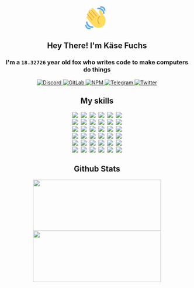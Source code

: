<div><p align=center><img src=./resources/images/wave.gif width=64px height=64px></p><h2 align=center>Hey There! I'm Käse Fuchs</h2><h3 align=center>I'm a <code>18.32726</code> year old fox who writes code to make computers do things</h3><p align=center><a href=https://discord.com/users/507526681125322772><img alt=Discord src="https://img.shields.io/badge/Discord-5865F2?logo=discord&logoColor=white&style=flat-square#c12a94f9bf7f770830fefe96eda58923"> </a><a href=https://gitlab.com/kasefuchs><img alt=GitLab src="https://img.shields.io/badge/GitLab-330F63?logo=gitlab&logoColor=white&style=flat-square#c12a94f9bf7f770830fefe96eda58923"> </a><a href=https://npmjs.com/~kasefuchs><img alt=NPM src="https://img.shields.io/badge/NPM-CB3837?logo=npm&logoColor=white&style=flat-square#c12a94f9bf7f770830fefe96eda58923"> </a><a href=https://t.me/kasefuchs><img alt=Telegram src="https://img.shields.io/badge/Telegram-2CA5E0?logo=telegram&logoColor=white&style=flat-square#c12a94f9bf7f770830fefe96eda58923"> </a><a href=https://twitter.com/kasefuchs><img alt=Twitter src="https://img.shields.io/badge/Twitter-1DA1F2?logo=twitter&logoColor=white&style=flat-square#c12a94f9bf7f770830fefe96eda58923"></a></p><h2 align=center>My skills</h2><p align=center><a href=https://aws.amazon.com/ ><picture><source srcset="https://skillicons.dev/icons?i=aws&theme=dark#c12a94f9bf7f770830fefe96eda58923" media="(prefers-color-scheme: dark)"><source srcset="https://skillicons.dev/icons?i=aws&theme=light#c12a94f9bf7f770830fefe96eda58923" media="(prefers-color-scheme: light), (prefers-color-scheme: no-preference)"><img src="https://skillicons.dev/icons?i=aws&theme=light#c12a94f9bf7f770830fefe96eda58923"></picture></a>&nbsp;&nbsp;<a href=https://en.wikipedia.org/wiki/Bash_(Unix_shell)><picture><source srcset="https://skillicons.dev/icons?i=bash&theme=dark#c12a94f9bf7f770830fefe96eda58923" media="(prefers-color-scheme: dark)"><source srcset="https://skillicons.dev/icons?i=bash&theme=light#c12a94f9bf7f770830fefe96eda58923" media="(prefers-color-scheme: light), (prefers-color-scheme: no-preference)"><img src="https://skillicons.dev/icons?i=bash&theme=light#c12a94f9bf7f770830fefe96eda58923"></picture></a>&nbsp;&nbsp;<a href=https://discord.com/developers/docs><picture><source srcset="https://skillicons.dev/icons?i=bots&theme=dark#c12a94f9bf7f770830fefe96eda58923" media="(prefers-color-scheme: dark)"><source srcset="https://skillicons.dev/icons?i=bots&theme=light#c12a94f9bf7f770830fefe96eda58923" media="(prefers-color-scheme: light), (prefers-color-scheme: no-preference)"><img src="https://skillicons.dev/icons?i=bots&theme=light#c12a94f9bf7f770830fefe96eda58923"></picture></a>&nbsp;&nbsp;<a href=https://www.cloudflare.com/ ><picture><source srcset="https://skillicons.dev/icons?i=cloudflare&theme=dark#c12a94f9bf7f770830fefe96eda58923" media="(prefers-color-scheme: dark)"><source srcset="https://skillicons.dev/icons?i=cloudflare&theme=light#c12a94f9bf7f770830fefe96eda58923" media="(prefers-color-scheme: light), (prefers-color-scheme: no-preference)"><img src="https://skillicons.dev/icons?i=cloudflare&theme=light#c12a94f9bf7f770830fefe96eda58923"></picture></a>&nbsp;&nbsp;<a href=https://en.wikipedia.org/wiki/CSS><picture><source srcset="https://skillicons.dev/icons?i=css&theme=dark#c12a94f9bf7f770830fefe96eda58923" media="(prefers-color-scheme: dark)"><source srcset="https://skillicons.dev/icons?i=css&theme=light#c12a94f9bf7f770830fefe96eda58923" media="(prefers-color-scheme: light), (prefers-color-scheme: no-preference)"><img src="https://skillicons.dev/icons?i=css&theme=light#c12a94f9bf7f770830fefe96eda58923"></picture></a>&nbsp;&nbsp;<a href=https://www.docker.com/ ><picture><source srcset="https://skillicons.dev/icons?i=docker&theme=dark#c12a94f9bf7f770830fefe96eda58923" media="(prefers-color-scheme: dark)"><source srcset="https://skillicons.dev/icons?i=docker&theme=light#c12a94f9bf7f770830fefe96eda58923" media="(prefers-color-scheme: light), (prefers-color-scheme: no-preference)"><img src="https://skillicons.dev/icons?i=docker&theme=light#c12a94f9bf7f770830fefe96eda58923"></picture></a><br><a href=https://www.electronjs.org/ ><picture><source srcset="https://skillicons.dev/icons?i=electron&theme=dark#c12a94f9bf7f770830fefe96eda58923" media="(prefers-color-scheme: dark)"><source srcset="https://skillicons.dev/icons?i=electron&theme=light#c12a94f9bf7f770830fefe96eda58923" media="(prefers-color-scheme: light), (prefers-color-scheme: no-preference)"><img src="https://skillicons.dev/icons?i=electron&theme=light#c12a94f9bf7f770830fefe96eda58923"></picture></a>&nbsp;&nbsp;<a href=https://expressjs.com/ ><picture><source srcset="https://skillicons.dev/icons?i=express&theme=dark#c12a94f9bf7f770830fefe96eda58923" media="(prefers-color-scheme: dark)"><source srcset="https://skillicons.dev/icons?i=express&theme=light#c12a94f9bf7f770830fefe96eda58923" media="(prefers-color-scheme: light), (prefers-color-scheme: no-preference)"><img src="https://skillicons.dev/icons?i=express&theme=light#c12a94f9bf7f770830fefe96eda58923"></picture></a>&nbsp;&nbsp;<a href=https://www.figma.com/ ><picture><source srcset="https://skillicons.dev/icons?i=figma&theme=dark#c12a94f9bf7f770830fefe96eda58923" media="(prefers-color-scheme: dark)"><source srcset="https://skillicons.dev/icons?i=figma&theme=light#c12a94f9bf7f770830fefe96eda58923" media="(prefers-color-scheme: light), (prefers-color-scheme: no-preference)"><img src="https://skillicons.dev/icons?i=figma&theme=light#c12a94f9bf7f770830fefe96eda58923"></picture></a>&nbsp;&nbsp;<a href=https://firebase.google.com/ ><picture><source srcset="https://skillicons.dev/icons?i=firebase&theme=dark#c12a94f9bf7f770830fefe96eda58923" media="(prefers-color-scheme: dark)"><source srcset="https://skillicons.dev/icons?i=firebase&theme=light#c12a94f9bf7f770830fefe96eda58923" media="(prefers-color-scheme: light), (prefers-color-scheme: no-preference)"><img src="https://skillicons.dev/icons?i=firebase&theme=light#c12a94f9bf7f770830fefe96eda58923"></picture></a>&nbsp;&nbsp;<a href=https://flask.palletsprojects.com/ ><picture><source srcset="https://skillicons.dev/icons?i=flask&theme=dark#c12a94f9bf7f770830fefe96eda58923" media="(prefers-color-scheme: dark)"><source srcset="https://skillicons.dev/icons?i=flask&theme=light#c12a94f9bf7f770830fefe96eda58923" media="(prefers-color-scheme: light), (prefers-color-scheme: no-preference)"><img src="https://skillicons.dev/icons?i=flask&theme=light#c12a94f9bf7f770830fefe96eda58923"></picture></a>&nbsp;&nbsp;<a href=https://cloud.google.com/ ><picture><source srcset="https://skillicons.dev/icons?i=gcp&theme=dark#c12a94f9bf7f770830fefe96eda58923" media="(prefers-color-scheme: dark)"><source srcset="https://skillicons.dev/icons?i=gcp&theme=light#c12a94f9bf7f770830fefe96eda58923" media="(prefers-color-scheme: light), (prefers-color-scheme: no-preference)"><img src="https://skillicons.dev/icons?i=gcp&theme=light#c12a94f9bf7f770830fefe96eda58923"></picture></a><br><a href=https://git-scm.com/ ><picture><source srcset="https://skillicons.dev/icons?i=git&theme=dark#c12a94f9bf7f770830fefe96eda58923" media="(prefers-color-scheme: dark)"><source srcset="https://skillicons.dev/icons?i=git&theme=light#c12a94f9bf7f770830fefe96eda58923" media="(prefers-color-scheme: light), (prefers-color-scheme: no-preference)"><img src="https://skillicons.dev/icons?i=git&theme=light#c12a94f9bf7f770830fefe96eda58923"></picture></a>&nbsp;&nbsp;<a href=https://github.com/ ><picture><source srcset="https://skillicons.dev/icons?i=github&theme=dark#c12a94f9bf7f770830fefe96eda58923" media="(prefers-color-scheme: dark)"><source srcset="https://skillicons.dev/icons?i=github&theme=light#c12a94f9bf7f770830fefe96eda58923" media="(prefers-color-scheme: light), (prefers-color-scheme: no-preference)"><img src="https://skillicons.dev/icons?i=github&theme=light#c12a94f9bf7f770830fefe96eda58923"></picture></a>&nbsp;&nbsp;<a href=https://gitlab.com/ ><picture><source srcset="https://skillicons.dev/icons?i=gitlab&theme=dark#c12a94f9bf7f770830fefe96eda58923" media="(prefers-color-scheme: dark)"><source srcset="https://skillicons.dev/icons?i=gitlab&theme=light#c12a94f9bf7f770830fefe96eda58923" media="(prefers-color-scheme: light), (prefers-color-scheme: no-preference)"><img src="https://skillicons.dev/icons?i=gitlab&theme=light#c12a94f9bf7f770830fefe96eda58923"></picture></a>&nbsp;&nbsp;<a href=https://www.heroku.com/ ><picture><source srcset="https://skillicons.dev/icons?i=heroku&theme=dark#c12a94f9bf7f770830fefe96eda58923" media="(prefers-color-scheme: dark)"><source srcset="https://skillicons.dev/icons?i=heroku&theme=light#c12a94f9bf7f770830fefe96eda58923" media="(prefers-color-scheme: light), (prefers-color-scheme: no-preference)"><img src="https://skillicons.dev/icons?i=heroku&theme=light#c12a94f9bf7f770830fefe96eda58923"></picture></a>&nbsp;&nbsp;<a href=https://en.wikipedia.org/wiki/HTML><picture><source srcset="https://skillicons.dev/icons?i=html&theme=dark#c12a94f9bf7f770830fefe96eda58923" media="(prefers-color-scheme: dark)"><source srcset="https://skillicons.dev/icons?i=html&theme=light#c12a94f9bf7f770830fefe96eda58923" media="(prefers-color-scheme: light), (prefers-color-scheme: no-preference)"><img src="https://skillicons.dev/icons?i=html&theme=light#c12a94f9bf7f770830fefe96eda58923"></picture></a>&nbsp;&nbsp;<a href=https://en.wikipedia.org/wiki/JavaScript><picture><source srcset="https://skillicons.dev/icons?i=js&theme=dark#c12a94f9bf7f770830fefe96eda58923" media="(prefers-color-scheme: dark)"><source srcset="https://skillicons.dev/icons?i=js&theme=light#c12a94f9bf7f770830fefe96eda58923" media="(prefers-color-scheme: light), (prefers-color-scheme: no-preference)"><img src="https://skillicons.dev/icons?i=js&theme=light#c12a94f9bf7f770830fefe96eda58923"></picture></a><br><a href=https://en.wikipedia.org/wiki/Linux><picture><source srcset="https://skillicons.dev/icons?i=linux&theme=dark#c12a94f9bf7f770830fefe96eda58923" media="(prefers-color-scheme: dark)"><source srcset="https://skillicons.dev/icons?i=linux&theme=light#c12a94f9bf7f770830fefe96eda58923" media="(prefers-color-scheme: light), (prefers-color-scheme: no-preference)"><img src="https://skillicons.dev/icons?i=linux&theme=light#c12a94f9bf7f770830fefe96eda58923"></picture></a>&nbsp;&nbsp;<a href=https://mui.com/ ><picture><source srcset="https://skillicons.dev/icons?i=materialui&theme=dark#c12a94f9bf7f770830fefe96eda58923" media="(prefers-color-scheme: dark)"><source srcset="https://skillicons.dev/icons?i=materialui&theme=light#c12a94f9bf7f770830fefe96eda58923" media="(prefers-color-scheme: light), (prefers-color-scheme: no-preference)"><img src="https://skillicons.dev/icons?i=materialui&theme=light#c12a94f9bf7f770830fefe96eda58923"></picture></a>&nbsp;&nbsp;<a href=https://en.wikipedia.org/wiki/Markdown><picture><source srcset="https://skillicons.dev/icons?i=md&theme=dark#c12a94f9bf7f770830fefe96eda58923" media="(prefers-color-scheme: dark)"><source srcset="https://skillicons.dev/icons?i=md&theme=light#c12a94f9bf7f770830fefe96eda58923" media="(prefers-color-scheme: light), (prefers-color-scheme: no-preference)"><img src="https://skillicons.dev/icons?i=md&theme=light#c12a94f9bf7f770830fefe96eda58923"></picture></a>&nbsp;&nbsp;<a href=https://www.mongodb.com/ ><picture><source srcset="https://skillicons.dev/icons?i=mongodb&theme=dark#c12a94f9bf7f770830fefe96eda58923" media="(prefers-color-scheme: dark)"><source srcset="https://skillicons.dev/icons?i=mongodb&theme=light#c12a94f9bf7f770830fefe96eda58923" media="(prefers-color-scheme: light), (prefers-color-scheme: no-preference)"><img src="https://skillicons.dev/icons?i=mongodb&theme=light#c12a94f9bf7f770830fefe96eda58923"></picture></a>&nbsp;&nbsp;<a href=https://www.mysql.com/ ><picture><source srcset="https://skillicons.dev/icons?i=mysql&theme=dark#c12a94f9bf7f770830fefe96eda58923" media="(prefers-color-scheme: dark)"><source srcset="https://skillicons.dev/icons?i=mysql&theme=light#c12a94f9bf7f770830fefe96eda58923" media="(prefers-color-scheme: light), (prefers-color-scheme: no-preference)"><img src="https://skillicons.dev/icons?i=mysql&theme=light#c12a94f9bf7f770830fefe96eda58923"></picture></a>&nbsp;&nbsp;<a href=https://nextjs.org/ ><picture><source srcset="https://skillicons.dev/icons?i=nextjs&theme=dark#c12a94f9bf7f770830fefe96eda58923" media="(prefers-color-scheme: dark)"><source srcset="https://skillicons.dev/icons?i=nextjs&theme=light#c12a94f9bf7f770830fefe96eda58923" media="(prefers-color-scheme: light), (prefers-color-scheme: no-preference)"><img src="https://skillicons.dev/icons?i=nextjs&theme=light#c12a94f9bf7f770830fefe96eda58923"></picture></a><br><a href=https://nodejs.org/en/ ><picture><source srcset="https://skillicons.dev/icons?i=nodejs&theme=dark#c12a94f9bf7f770830fefe96eda58923" media="(prefers-color-scheme: dark)"><source srcset="https://skillicons.dev/icons?i=nodejs&theme=light#c12a94f9bf7f770830fefe96eda58923" media="(prefers-color-scheme: light), (prefers-color-scheme: no-preference)"><img src="https://skillicons.dev/icons?i=nodejs&theme=light#c12a94f9bf7f770830fefe96eda58923"></picture></a>&nbsp;&nbsp;<a href=https://www.postgresql.org/ ><picture><source srcset="https://skillicons.dev/icons?i=postgres&theme=dark#c12a94f9bf7f770830fefe96eda58923" media="(prefers-color-scheme: dark)"><source srcset="https://skillicons.dev/icons?i=postgres&theme=light#c12a94f9bf7f770830fefe96eda58923" media="(prefers-color-scheme: light), (prefers-color-scheme: no-preference)"><img src="https://skillicons.dev/icons?i=postgres&theme=light#c12a94f9bf7f770830fefe96eda58923"></picture></a>&nbsp;&nbsp;<a href=https://learn.microsoft.com/en-us/powershell/ ><picture><source srcset="https://skillicons.dev/icons?i=powershell&theme=dark#c12a94f9bf7f770830fefe96eda58923" media="(prefers-color-scheme: dark)"><source srcset="https://skillicons.dev/icons?i=powershell&theme=light#c12a94f9bf7f770830fefe96eda58923" media="(prefers-color-scheme: light), (prefers-color-scheme: no-preference)"><img src="https://skillicons.dev/icons?i=powershell&theme=light#c12a94f9bf7f770830fefe96eda58923"></picture></a>&nbsp;&nbsp;<a href=https://www.python.org/ ><picture><source srcset="https://skillicons.dev/icons?i=py&theme=dark#c12a94f9bf7f770830fefe96eda58923" media="(prefers-color-scheme: dark)"><source srcset="https://skillicons.dev/icons?i=py&theme=light#c12a94f9bf7f770830fefe96eda58923" media="(prefers-color-scheme: light), (prefers-color-scheme: no-preference)"><img src="https://skillicons.dev/icons?i=py&theme=light#c12a94f9bf7f770830fefe96eda58923"></picture></a>&nbsp;&nbsp;<a href=https://www.raspberrypi.org/ ><picture><source srcset="https://skillicons.dev/icons?i=raspberrypi&theme=dark#c12a94f9bf7f770830fefe96eda58923" media="(prefers-color-scheme: dark)"><source srcset="https://skillicons.dev/icons?i=raspberrypi&theme=light#c12a94f9bf7f770830fefe96eda58923" media="(prefers-color-scheme: light), (prefers-color-scheme: no-preference)"><img src="https://skillicons.dev/icons?i=raspberrypi&theme=light#c12a94f9bf7f770830fefe96eda58923"></picture></a>&nbsp;&nbsp;<a href=https://reactjs.org/ ><picture><source srcset="https://skillicons.dev/icons?i=react&theme=dark#c12a94f9bf7f770830fefe96eda58923" media="(prefers-color-scheme: dark)"><source srcset="https://skillicons.dev/icons?i=react&theme=light#c12a94f9bf7f770830fefe96eda58923" media="(prefers-color-scheme: light), (prefers-color-scheme: no-preference)"><img src="https://skillicons.dev/icons?i=react&theme=light#c12a94f9bf7f770830fefe96eda58923"></picture></a><br><a href=https://redux.js.org/ ><picture><source srcset="https://skillicons.dev/icons?i=redux&theme=dark#c12a94f9bf7f770830fefe96eda58923" media="(prefers-color-scheme: dark)"><source srcset="https://skillicons.dev/icons?i=redux&theme=light#c12a94f9bf7f770830fefe96eda58923" media="(prefers-color-scheme: light), (prefers-color-scheme: no-preference)"><img src="https://skillicons.dev/icons?i=redux&theme=light#c12a94f9bf7f770830fefe96eda58923"></picture></a>&nbsp;&nbsp;<a href=https://en.wikipedia.org/wiki/Regular_expression><picture><source srcset="https://skillicons.dev/icons?i=regex&theme=dark#c12a94f9bf7f770830fefe96eda58923" media="(prefers-color-scheme: dark)"><source srcset="https://skillicons.dev/icons?i=regex&theme=light#c12a94f9bf7f770830fefe96eda58923" media="(prefers-color-scheme: light), (prefers-color-scheme: no-preference)"><img src="https://skillicons.dev/icons?i=regex&theme=light#c12a94f9bf7f770830fefe96eda58923"></picture></a>&nbsp;&nbsp;<a href=https://en.wikipedia.org/wiki/Sass_(stylesheet_language)><picture><source srcset="https://skillicons.dev/icons?i=sass&theme=dark#c12a94f9bf7f770830fefe96eda58923" media="(prefers-color-scheme: dark)"><source srcset="https://skillicons.dev/icons?i=sass&theme=light#c12a94f9bf7f770830fefe96eda58923" media="(prefers-color-scheme: light), (prefers-color-scheme: no-preference)"><img src="https://skillicons.dev/icons?i=sass&theme=light#c12a94f9bf7f770830fefe96eda58923"></picture></a>&nbsp;&nbsp;<a href=https://www.typescriptlang.org/ ><picture><source srcset="https://skillicons.dev/icons?i=ts&theme=dark#c12a94f9bf7f770830fefe96eda58923" media="(prefers-color-scheme: dark)"><source srcset="https://skillicons.dev/icons?i=ts&theme=light#c12a94f9bf7f770830fefe96eda58923" media="(prefers-color-scheme: light), (prefers-color-scheme: no-preference)"><img src="https://skillicons.dev/icons?i=ts&theme=light#c12a94f9bf7f770830fefe96eda58923"></picture></a>&nbsp;&nbsp;<a href=https://unity.com/ ><picture><source srcset="https://skillicons.dev/icons?i=unity&theme=dark#c12a94f9bf7f770830fefe96eda58923" media="(prefers-color-scheme: dark)"><source srcset="https://skillicons.dev/icons?i=unity&theme=light#c12a94f9bf7f770830fefe96eda58923" media="(prefers-color-scheme: light), (prefers-color-scheme: no-preference)"><img src="https://skillicons.dev/icons?i=unity&theme=light#c12a94f9bf7f770830fefe96eda58923"></picture></a>&nbsp;&nbsp;<a href=https://workers.cloudflare.com/ ><picture><source srcset="https://skillicons.dev/icons?i=workers&theme=dark#c12a94f9bf7f770830fefe96eda58923" media="(prefers-color-scheme: dark)"><source srcset="https://skillicons.dev/icons?i=workers&theme=light#c12a94f9bf7f770830fefe96eda58923" media="(prefers-color-scheme: light), (prefers-color-scheme: no-preference)"><img src="https://skillicons.dev/icons?i=workers&theme=light#c12a94f9bf7f770830fefe96eda58923"></picture></a><br></p><h2 align=center>Github Stats</h2><p align=center><picture><source srcset="https://github-readme-stats-kasefuchs.vercel.app/api/?count_private=true&hide_border=true&hide_rank=true&line_height=20&hide_title=true&username=Kasefuchs&theme=dark#c12a94f9bf7f770830fefe96eda58923" media="(prefers-color-scheme: dark)"><source srcset="https://github-readme-stats-kasefuchs.vercel.app/api/?count_private=true&hide_border=true&hide_rank=true&line_height=20&hide_title=true&username=Kasefuchs&theme=light#c12a94f9bf7f770830fefe96eda58923" media="(prefers-color-scheme: light), (prefers-color-scheme: no-preference)"><img align=middle width=350 height=140 src="https://github-readme-stats-kasefuchs.vercel.app/api/?count_private=true&hide_border=true&hide_rank=true&line_height=20&hide_title=true&username=Kasefuchs&theme=light#c12a94f9bf7f770830fefe96eda58923"></picture><picture><source srcset="https://github-readme-stats-kasefuchs.vercel.app/api/top-langs/?count_private=true&hide_border=true&layout=compact&username=Kasefuchs&theme=dark#c12a94f9bf7f770830fefe96eda58923" media="(prefers-color-scheme: dark)"><source srcset="https://github-readme-stats-kasefuchs.vercel.app/api/top-langs/?count_private=true&hide_border=true&layout=compact&username=Kasefuchs&theme=light#c12a94f9bf7f770830fefe96eda58923" media="(prefers-color-scheme: light), (prefers-color-scheme: no-preference)"><img align=middle width=350 height=140 src="https://github-readme-stats-kasefuchs.vercel.app/api/top-langs/?count_private=true&hide_border=true&layout=compact&username=Kasefuchs&theme=light#c12a94f9bf7f770830fefe96eda58923"></picture></p><img src="https://hit.yhype.me/github/profile?user_id=64592097#c12a94f9bf7f770830fefe96eda58923" alt=""></div>
